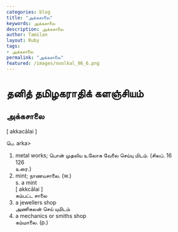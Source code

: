 ```yaml
---  
categories: blog  
title: "அக்கசாலை"
keywords: அக்கசாலை  
description: அக்கசாலை
author: Tamilan  
layout: Ruby  
tags:     
- அக்கசாலை
permalink: "அக்கசாலை"  
featured: /images/noolkal_96_6.png  
--- 
```

# தனித் தமிழகராதிக் களஞ்சியம்
## அக்கசாலை

[ akkacālai ]  
  
பெ. arka>  
1. metal works; பொன் முதலிய உலோக வேலை செய்யு மிடம். (சிலப். 16  
126  
உரை.)  
2. mint; நாணயசாலை. (w.)  
s. a mint  
[ akkcālai ]  
கம்பட்ட சாலை  
2. a jewellers shop  
அணிகலன் செய் யுமிடம்  
3. a mechanics or smiths shop  
கம்மாலை. (p.)